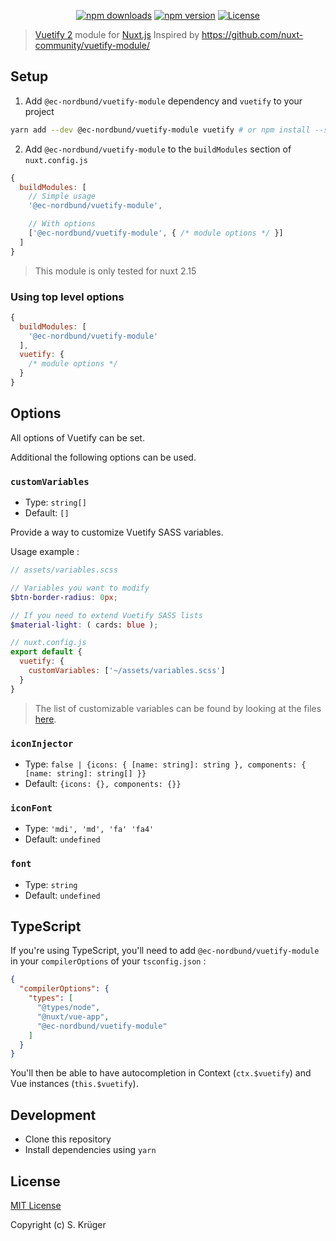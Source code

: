 <p align="center">
  <a href="https://npmjs.com/package/@ec-nordbund/vuetify-module"><img src="https://img.shields.io/npm/v/@ec-nordbund/vuetify-module.svg?style=flat-square" alt="npm downloads"></a>
  <a href="https://npmjs.com/package/@ec-nordbund/vuetify-module"><img src="https://img.shields.io/npm/dt/@ec-nordbund/vuetify-module.svg?style=flat-square" alt="npm version"></a>
  <a href="https://www.npmjs.com/package/@ec-nordbund/vuetify-module"><img src="https://img.shields.io/npm/l/@ec-nordbund/vuetify-module.svg?style=flat-square" alt="License"></a>
</p>

> [Vuetify 2](https://vuetifyjs.com) module for [Nuxt.js](https://nuxtjs.org)
> Inspired by https://github.com/nuxt-community/vuetify-module/

## Setup

1. Add `@ec-nordbund/vuetify-module` dependency and `vuetify` to your project

```bash
yarn add --dev @ec-nordbund/vuetify-module vuetify # or npm install --save-dev @ec-nordbund/vuetify-module vuetify
```

2. Add `@ec-nordbund/vuetify-module` to the `buildModules` section of `nuxt.config.js`

```js
{
  buildModules: [
    // Simple usage
    '@ec-nordbund/vuetify-module',

    // With options
    ['@ec-nordbund/vuetify-module', { /* module options */ }]
  ]
}
```

> This module is only tested for nuxt 2.15

### Using top level options

```js
{
  buildModules: [
    '@ec-nordbund/vuetify-module'
  ],
  vuetify: {
    /* module options */
  }
}
```

## Options

All options of Vuetify can be set.

Additional the following options can be used.


### `customVariables`

- Type: `string[]`
- Default: `[]`

Provide a way to customize Vuetify SASS variables.  

Usage example : 

```scss
// assets/variables.scss

// Variables you want to modify
$btn-border-radius: 0px;

// If you need to extend Vuetify SASS lists
$material-light: ( cards: blue );
```

```js
// nuxt.config.js
export default {
  vuetify: {
    customVariables: ['~/assets/variables.scss']
  }
}
```

> The list of customizable variables can be found by looking at the files [here](https://github.com/vuetifyjs/vuetify/tree/master/packages/vuetify/src/styles/settings).


### `iconInjector`
- Type: `false | {icons: { [name: string]: string }, components: { [name: string]: string[] }}`
- Default: `{icons: {}, components: {}}`
### `iconFont`
- Type: `'mdi', 'md', 'fa' 'fa4'`
- Default: `undefined`
### `font`
- Type: `string`
- Default: `undefined`



## TypeScript

If you're using TypeScript, you'll need to add `@ec-nordbund/vuetify-module` in your `compilerOptions` of your `tsconfig.json` :

```json
{
  "compilerOptions": {
    "types": [
      "@types/node",
      "@nuxt/vue-app",
      "@ec-nordbund/vuetify-module"
    ]
  }
}
```

You'll then be able to have autocompletion in Context (`ctx.$vuetify`) and Vue instances (`this.$vuetify`).

## Development

- Clone this repository
- Install dependencies using `yarn`

## License

[MIT License](./LICENSE)

Copyright (c) S. Krüger